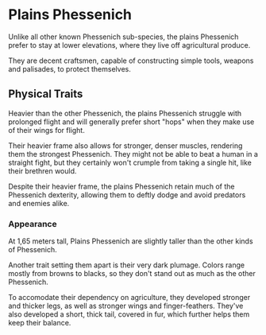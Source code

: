 # Plains Phessenich
Unlike all other known Phessenich sub-species, the plains Phessenich prefer to stay at lower elevations, where they live off agricultural produce. 

They are decent craftsmen, capable of constructing simple tools, weapons and palisades, to protect themselves. 

## Physical Traits
Heavier than the other Phessenich, the plains Phessenich struggle with prolonged flight and will generally prefer short "hops" when they make use of their wings for flight. 

Their heavier frame also allows for stronger, denser muscles, rendering them the strongest Phessenich. They might not be able to beat a human in a straight fight, but they certainly won't crumple from taking a single hit, like their brethren would. 

Despite their heavier frame, the plains Phessenich retain much of the Phessenich dexterity, allowing them to deftly dodge and avoid predators and enemies alike. 

### Appearance
At 1,65 meters tall, Plains Phessenich are slightly taller than the other kinds of Phessenich.

Another trait setting them apart is their very dark plumage. Colors range mostly from browns to blacks, so they don't stand out as much as the other Phessenich. 

To accomodate their dependency on agriculture, they developed stronger and thicker legs, as well as stronger wings and finger-feathers. They've also developed a short, thick tail, covered in fur, which further helps them keep their balance. 